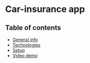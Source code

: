 # Car-insurance app

## Table of contents
* [General info](#general-info)
* [Technologies](#technologies)
* [Setup](#setup)
* [Video demo](#video-demo)
